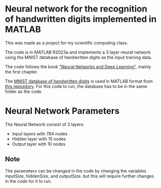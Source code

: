 # Neural network for the recognition of handwritten digits implemented in MATLAB

This was made as a project for my scientific computing class. 

The code is in MATLAB R2023a and implements a 3 layer neural network using the MNIST database of handwritten digits as the input training data.

The code follows the book ["Neural Networks and Deep Learning"](http://neuralnetworksanddeeplearning.com), mainly the first chapter.

The [MNIST database of handwritten digits](https://github.com/sunsided/mnist) is used in MATLAB format from [this repository](https://github.com/sunsided/mnist-matlab). For this code to run, the database has to be in the same folder as the code.

# Neural Network Parameters
The Neural Network consist of 3 layers: 
- Input layers with 784 nodes
- Hidden layer with 15 nodes
- Output layer with 10 nodes

## Note
The parameters can be changed in the code by changing the variables inputSize, hiddenSize, and outputSize. but this will require further changes in the code for it to run.

